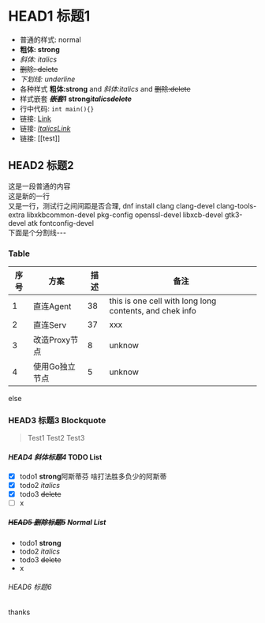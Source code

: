 # HEAD1 标题1
- 普通的样式: normal
- **粗体: strong**
- *斜体: italics*
- ~~删除: delete~~
- _下划线: underline_
- 各种样式 **粗体:strong** and *斜体:italics* and ~~删除:delete~~
- 样式嵌套 ***~~嵌套1~~*** **strong*italics~~delete~~*** 
- 行中代码: `int main(){}`
- 链接: [Link](http://www.hello.com.cn)
- 链接: [*ItalicsLink*](http://www.hello.com.cn)
- 链接: [[test]]
## HEAD2 标题2  
这是一段普通的内容  
这是新的一行  
又是一行，测试行之间间距是否合理, dnf install clang clang-devel clang-tools-extra libxkbcommon-devel pkg-config openssl-devel libxcb-devel gtk3-devel atk fontconfig-devel  
下面是个分割线---  
### Table  
|序号|方案|描述|备注|
|--|--|--|--|
|1|直连Agent|38|this is one cell with long long contents, and chek info|
|2|直连Serv|37|xxx|
|3|改造Proxy节点|8|unknow|
|4|使用Go独立节点|5|unknow|
  
else  
### HEAD3 标题3 Blockquote
>Test1 
>Test2
>Test3
#### *HEAD4 斜体标题4* TODO List
- [x] todo1 **strong**阿斯蒂芬  啥打法胜多负少的阿斯蒂
- [x] todo2 *italics*
- [x] todo3 ~~delete~~
- [ ] x
##### ~~HEAD5 删除标题5~~ Normal List
- todo1 **strong**
- todo2 *italics*
- todo3 ~~delete~~
- x
###### HEAD6 标题6  
thanks